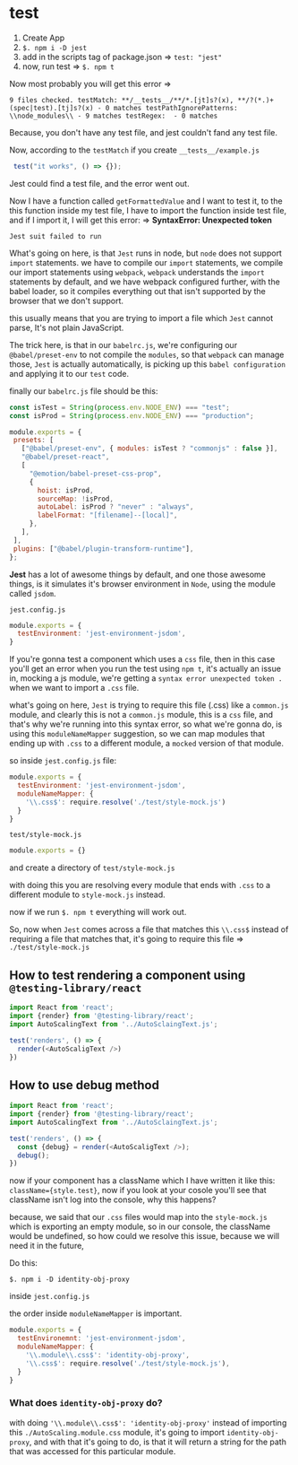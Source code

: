 # test

1. Create App
2. `$. npm i -D jest`
3. add in the scripts tag of package.json => `test: "jest"`
4. now, run test => `$. npm t`

Now most probably you will get this error => 

`9 files checked.
  testMatch: **/__tests__/**/*.[jt]s?(x), **/?(*.)+(spec|test).[tj]s?(x) - 0 matches
  testPathIgnorePatterns: \\node_modules\\ - 9 matches
  testRegex:  - 0 matches`
  
  Because, you don't have any test file, and jest couldn't fand any test file.
  
  Now, according to the `testMatch` if you create `__tests__/example.js`
  
  ```js
   test("it works", () => {});
  ```
  Jest could find a test file, and the error went out.
  
  
  
  
  Now I have a function called `getFormattedValue` and I want to test it, to the this function inside my test file, I have to import the function inside test file, and if I import it, I will get this error: => **SyntaxError: Unexpected token**
  
  `Jest suit failed to run`
  
  What's going on here, is that `Jest` runs in node, but `node` does not support `import` statements. we have to compile our `import` statements, we compile our import statements using `webpack`, `webpack` understands the `import` statements by default, and we have webpack configured further, with the babel loader, so it compiles everything out that isn't supported by the browser that we don't support.
  
  this usually means that you are trying to import a file which `Jest` cannot parse, It's not plain JavaScript.
  
  The trick here, is that in our `babelrc.js`, we're configuring our `@babel/preset-env` to not compile the `modules`, so that `webpack` can manage those, `Jest` is actually automatically, is picking up this `babel configuration` and applying it to our `test` code.
  
 finally our `babelrc.js` file should be this:
 
 ```js
 const isTest = String(process.env.NODE_ENV) === "test";
const isProd = String(process.env.NODE_ENV) === "production";

module.exports = {
  presets: [
    ["@babel/preset-env", { modules: isTest ? "commonjs" : false }],
    "@babel/preset-react",
    [
      "@emotion/babel-preset-css-prop",
      {
        hoist: isProd,
        sourceMap: !isProd,
        autoLabel: isProd ? "never" : "always",
        labelFormat: "[filename]--[local]",
      },
    ],
  ],
  plugins: ["@babel/plugin-transform-runtime"],
};
 ```

**Jest** has a lot of awesome things by default, and one those awesome things, is it simulates it's browser environment in `Node`, using the module called `jsdom`.

`jest.config.js`

```js
module.exports = {
  testEnvironment: 'jest-environment-jsdom',
}
```

If you're gonna test a component which uses a `css` file, then in this case you'll get an error when you run the test using `npm t`, it's actually an issue in, mocking a js module, we're getting a `syntax error unexpected token .` when we want to import a `.css` file.

what's going on here, `Jest` is trying to require this file (.css) like a `common.js` module, and clearly this is not a `common.js` module, this is a `css` file, and that's why we're running into this syntax error, so what we're gonna do, is using this `moduleNameMapper` suggestion, so we can map modules that ending up with `.css` to a different module, a `mocked` version of that module.

so inside `jest.config.js` file:

```js
module.exports = {
  testEnvironment: 'jest-environment-jsdom',
  moduleNameMapper: {
    '\\.css$': require.resolve('./test/style-mock.js')
  }
}
```

`test/style-mock.js`

```js
module.exports = {}
```

and create a directory of `test/style-mock.js`

with doing this you are resolving every module that ends with `.css` to a different module to `style-mock.js` instead.

now if we run `$. npm t` everything will work out.

So, now when `Jest` comes across a file that matches this `\\.css$` instead of requiring a file that matches that, it's going to require this file => `./test/style-mock.js`


## How to test rendering a component using `@testing-library/react`

```js
import React from 'react';
import {render} from '@testing-library/react';
import AutoScalingText from '../AutoSclaingText.js';

test('renders', () => {
  render(<AutoScaligText />)
})
```

## How to use debug method

```js
import React from 'react';
import {render} from '@testing-library/react';
import AutoScalingText from '../AutoSclaingText.js';

test('renders', () => {
  const {debug} = render(<AutoScaligText />);
  debug();
})
```

now if your component has a className which I have written it like this: `className={style.test}`, now if you look at your cosole you'll see that className isn't log into the console, why this happens?

because, we said that our `.css` files would map into the `style-mock.js` which is exporting an empty module, so in our console, the className would be undefined, so how could we resolve this issue, because we will need it in the future,

Do this:

`$. npm i -D identity-obj-proxy`

inside `jest.config.js`

the order inside `moduleNameMapper` is important.

```js
module.exports = {
  testEnvironemnt: 'jest-environment-jsdom',
  moduleNameMapper: {
    '\\.module\\.css$': 'identity-obj-proxy',
    '\\.css$': require.resolve('./test/style-mock.js'),
  }
}
```

### What does `identity-obj-proxy` do?

with doing `'\\.module\\.css$': 'identity-obj-proxy'` instead of importing this `./AutoScaling.module.css` module, it's going to import `identity-obj-proxy`, and with that it's going to do, is that it will return a string for the path that was accessed for this particular module.
